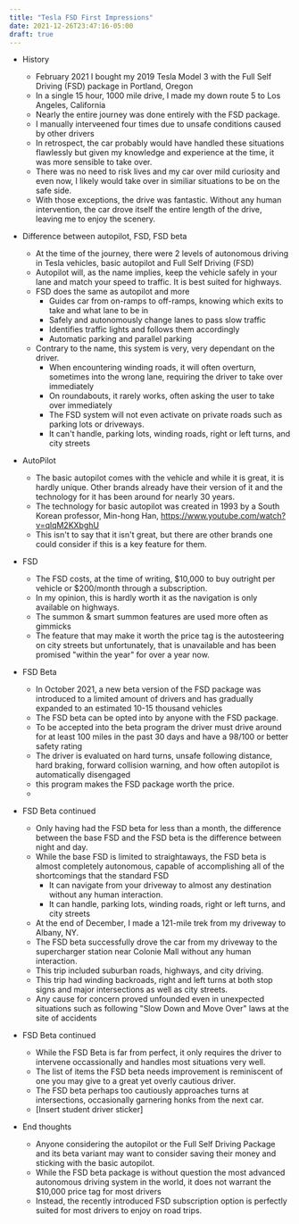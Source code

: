 ```yaml
---
title: "Tesla FSD First Impressions"
date: 2021-12-26T23:47:16-05:00
draft: true
---
```




- History
  - February 2021 I bought my 2019 Tesla Model 3 with the Full Self Driving (FSD) package in Portland, Oregon
  - In a single 15 hour, 1000 mile drive, I made my down route 5 to Los Angeles, California
  - Nearly the entire journey was done entirely with the FSD package.
  - I manually interveened four times due to unsafe conditions caused by other drivers
  - In retrospect, the car probably would have handled these situations flawlessly but given my knowledge and experience at the time, it was more sensible to take over. 
  - There was no need to risk lives and my car over mild curiosity and even now, I likely would take over in similiar situations to be on the safe side.
  - With those exceptions, the drive was fantastic. Without any human intervention, the car drove itself the entire length of the drive, leaving me to enjoy the scenery.

- Difference between autopilot, FSD, FSD beta
  - At the time of the journey, there were 2 levels of autonomous driving in Tesla vehicles, basic autopilot and Full Self Driving (FSD)
  - Autopilot will, as the name implies, keep the vehicle safely in your lane and match your speed to traffic. It is best suited for highways.
  - FSD does the same as autopilot and more
    - Guides car from on-ramps to off-ramps, knowing which exits to take and what lane to be in
    - Safely and autonomously change lanes to pass slow traffic
    - Identifies traffic lights and follows them accordingly
    - Automatic parking and parallel parking
  - Contrary to the name, this system is very, very dependant on the driver.
    - When encountering winding roads, it will often overturn, sometimes into the wrong lane, requiring the driver to take over immediately
    - On roundabouts, it rarely works, often asking the user to take over immediately
    - The FSD system will not even activate on private roads such as parking lots or driveways.
    - It can't handle, parking lots, winding roads, right or left turns, and city streets
    

- AutoPilot
  - The basic autopilot comes with the vehicle and while it is great, it is hardly unique. Other brands already have their version of it and the technology for it has been around for nearly 30 years.
  - The technology for basic autopilot was created in 1993 by a South Korean professor, Min-hong Han, https://www.youtube.com/watch?v=qlqM2KXbghU
  - This isn't to say that it isn't great, but there are other brands one could consider if this is a key feature for them.

- FSD
  - The FSD costs, at the time of writing, $10,000 to buy outright per vehicle or $200/month through a subscription. 
  - In my opinion, this is hardly worth it as the navigation is only available on highways.
  - The summon & smart summon features are used more often as gimmicks
  - The feature that may make it worth the price tag is the autosteering on city streets but unfortunately, that is unavailable and has been promised "within the year" for over a year now.

- FSD Beta
  - In October 2021, a new beta version of the FSD package was introduced to a limited amount of drivers and has gradually expanded to an estimated 10-15 thousand vehicles
  - The FSD beta can be opted into by anyone with the FSD package. 
  - To be accepted into the beta program the driver must drive around for at least 100 miles in the past 30 days and have a 98/100 or better safety rating
  - The driver is evaluated on hard turns, unsafe following distance, hard braking, forward collision warning, and how often autopilot is automatically disengaged
  - this program makes the FSD package worth the price.
  -  

- FSD Beta continued
  - Only having had the FSD beta for less than a month, the difference between the base FSD and the FSD beta is the difference between night and day.
  - While the base FSD is limited to straightaways, the FSD beta is almost completely autonomous, capable of accomplishing all of the shortcomings that the standard FSD 
    - It can navigate from your driveway to almost any destination without any human interaction.
    - It can handle, parking lots, winding roads, right or left turns, and city streets
  - At the end of December, I made a 121-mile trek from my driveway to Albany, NY. 
  - The FSD beta successfully drove the car from my driveway to the supercharger station near Colonie Mall without any human interaction.
  - This trip included suburban roads, highways, and city driving.
  - This trip had winding backroads, right and left turns at both stop signs and major intersections as well as city streets.
  - Any cause for concern proved unfounded even in unexpected situations such as following  "Slow Down and Move Over" laws at the site of accidents

- FSD Beta continued
  - While the FSD Beta is far from perfect, it only requires the driver to intervene occassionally and handles most situations very well.
  - The list of items the FSD beta needs improvement is reminiscent of one you may give to a great yet overly cautious driver.
  - The FSD beta perhaps too cautiously approaches turns at intersections, occasionally garnering honks from the next car.
  - [Insert student driver sticker]

- End thoughts
  - Anyone considering the autopilot or the Full Self Driving Package and its beta variant may want to consider saving their money and sticking with the basic autopilot.
  - While the FSD beta package is without question the most advanced autonomous driving system in the world, it does not warrant the $10,000 price tag for most drivers
  - Instead, the recently introduced FSD subscription option is perfectly suited for most drivers to enjoy on road trips.